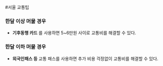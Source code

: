 #서울 교통팁

### 한달 이상 머물 경우
- **기후동행 카드** 를 사용하면 5~6만원 사이로 교통비를 해결할 수 있다. 

### 한달 이하 머물 경우
- **외국인패스 등** 교통 패스를 사용하면 추가 비용 걱정없이 교통비를 해결할 수 있다. 